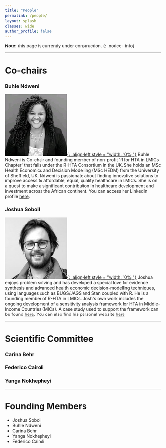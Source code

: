 ```yaml
---
title: "People"
permalink: /people/
layout: splash
classes: wide
author_profile: false
---
```

**Note:** this page is currently under construction.
{: .notice--info}

---

# Co-chairs

### Buhle Ndweni
[![styled-image](/assets/images/bNdweni.jpeg "Buhle Ndweni, MSc"){: .align-left style = "width: 10%;"}](/assets/images/bNdweni.jpeg "Buhle Ndweni")
Buhle Ndweni is Co-chair and founding member of non-profit 'R for HTA in LMICs Chapter' that falls under the R-HTA Consortium in the UK. She holds an MSc Health Economics and Decision Modelling (MSc HEDM) from the University of Sheffield, UK.
Ndweni is passionate about finding innovative solutions to improve access to affordable, equal, quality healthcare in LMICs. She is on a quest to make a significant contribution in healthcare development and investment across the African continent. You can access her LinkedIn profile [here](https://www.linkedin.com/in/buhle-n-04a5661a/).

### Joshua Soboil
[![styled-image](/assets/images/jSoboil.jpeg "Joshua Soboil, MPH"){: .align-left style = "width: 10%;"}](/assets/images/jSoboil.jpeg "Joshua Soboil")
Joshua enjoys problem solving and has developed a special love for evidence synthesis and advanced health economic decision-modelling techniques, using languages such as BUGS/JAGS and Stan coupled with R.
He is a founding member of R-HTA in LMICs. Josh's own work includes the ongoing development of a sensitivity analysis framework for HTA in Middle-Income Countries (MICs). A case study used to support the framework can be found [here](https://github.com/jSoboil/Dissertation). You can also find his personal website [here](https://jsoboil.github.io/)

---

# Scientific Committee

### Carina Behr
### Federico Cairoli
### Yanga Nokhepheyi

---

# Founding Members
- Joshua Soboil
- Buhle Ndweni
- Carina Behr
- Yanga Nokhepheyi
- Federico Cairoli